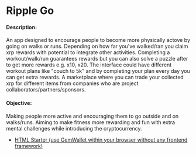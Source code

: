 # Ripple Go


#### Description: 
An app designed to encourage people to become more physically actove by going on walks or runs. Depending on how far you've walked/ran you claim xrp rewards with potential to integrate other activities. Completing a workout/walk/run guarantees rewards but you can also solve a puzzle after to get more rewards e.g. x10, x20. The interface could have different workout plans like "couch to 5k" and by completing your plan every day you can get extra rewards. A marketplace where you can trade your collected xrp for different items from companies who are project collaborators/partners/sponsors. 

#### Objective: 
Making people more active and encouraging them to go outside and on walks/runs. Aiming to make fitness more rewarding and fun with extra mental challenges while introducing the cryptocurrency.

- [HTML Starter (use GemWallet within your browser without any frontend framework)](/html-starter/)

